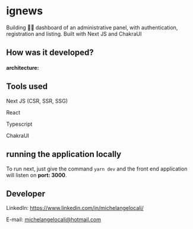 # ignews

Building 👨‍💻 dashboard of an administrative panel, with authentication, registration and listing. Built with Next JS and ChakraUI



## How was it developed?



#### architecture:



## Tools used

Next JS (CSR, SSR, SSG)

React

Typescript

ChakraUI



## running the application locally

To run next, just give the command `yarn dev` and the front end application will listen on **port: 3000**. 



## Developer

LinkedIn:
https://www.linkedin.com/in/michelangelocali/

E-mail:
michelangelocali@hotmail.com
